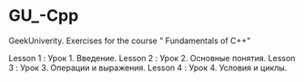 # GU_-Cpp
GeekUniverity. Exercises for the course " Fundamentals of C++"

Lesson 1 : Урок 1. Введение.
Lesson 2 : Урок 2. Основные понятия. 
Lesson 3 : Урок 3. Операции и выражения.
Lesson 4 : Урок 4. Условия и циклы.

